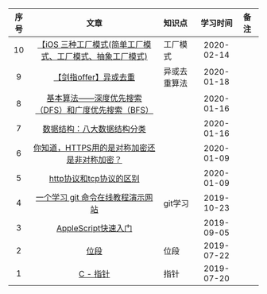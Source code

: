 |序号|文章|知识点|学习时间|备注|
|:--:|:--:|:--|:--:|:--|
|10|[【iOS 三种工厂模式(简单工厂模式、工厂模式、抽象工厂模式)](https://www.jianshu.com/p/847af218b1f0)|工厂模式|2020-02-14|
|9|[【剑指offer】异或去重](https://blog.csdn.net/ns_code/article/details/27568975)|异或去重算法|2020-01-18|
|8|[基本算法——深度优先搜索（DFS）和广度优先搜索（BFS）](https://www.jianshu.com/p/bff70b786bb6)||2020-01-16|
|7|[数据结构：八大数据结构分类](https://blog.csdn.net/yeyazhishang/article/details/82353846)||2020-01-16|
|6|[你知道，HTTPS用的是对称加密还是非对称加密？](https://developer.51cto.com/art/201912/607603.htm)||2020-01-09|
|5|[http协议和tcp协议的区别](http协议和tcp协议的区别)||2020-01-09|
|4|[一个学习 git 命令在线教程演示网站](https://learngitbranching.js.org/?NODEMO)|git学习|2019-10-23|
|3|[AppleScript快速入门](https://blog.csdn.net/SysProgram/article/details/81592711)||2019-09-05|
|2|[位段](https://www.jianshu.com/p/32a91972898a)|位段|2019-07-22|
|1|[C - 指针](https://www.jianshu.com/p/63f3bfb58687)|指针|2019-07-20|
